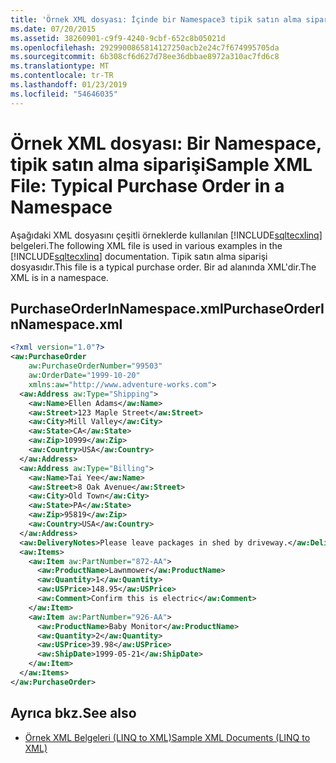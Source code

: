```yaml
---
title: 'Örnek XML dosyası: İçinde bir Namespace3 tipik satın alma siparişi'
ms.date: 07/20/2015
ms.assetid: 38260901-c9f9-4240-9cbf-652c8b05021d
ms.openlocfilehash: 2929900865814127250acb2e24c7f674995705da
ms.sourcegitcommit: 6b308cf6d627d78ee36dbbae8972a310ac7fd6c8
ms.translationtype: MT
ms.contentlocale: tr-TR
ms.lasthandoff: 01/23/2019
ms.locfileid: "54646035"
---
```

# <a name="sample-xml-file-typical-purchase-order-in-a-namespace"></a><span data-ttu-id="f4e7b-102">Örnek XML dosyası: Bir Namespace, tipik satın alma siparişi</span><span class="sxs-lookup"><span data-stu-id="f4e7b-102">Sample XML File: Typical Purchase Order in a Namespace</span></span>
<span data-ttu-id="f4e7b-103">Aşağıdaki XML dosyasını çeşitli örneklerde kullanılan [!INCLUDE[sqltecxlinq](~/includes/sqltecxlinq-md.md)] belgeleri.</span><span class="sxs-lookup"><span data-stu-id="f4e7b-103">The following XML file is used in various examples in the [!INCLUDE[sqltecxlinq](~/includes/sqltecxlinq-md.md)] documentation.</span></span> <span data-ttu-id="f4e7b-104">Tipik satın alma siparişi dosyasıdır.</span><span class="sxs-lookup"><span data-stu-id="f4e7b-104">This file is a typical purchase order.</span></span> <span data-ttu-id="f4e7b-105">Bir ad alanında XML'dir.</span><span class="sxs-lookup"><span data-stu-id="f4e7b-105">The XML is in a namespace.</span></span>  
  
## <a name="purchaseorderinnamespacexml"></a><span data-ttu-id="f4e7b-106">PurchaseOrderInNamespace.xml</span><span class="sxs-lookup"><span data-stu-id="f4e7b-106">PurchaseOrderInNamespace.xml</span></span>  
  
```xml  
<?xml version="1.0"?>  
<aw:PurchaseOrder  
    aw:PurchaseOrderNumber="99503"  
    aw:OrderDate="1999-10-20"  
    xmlns:aw="http://www.adventure-works.com">  
  <aw:Address aw:Type="Shipping">  
    <aw:Name>Ellen Adams</aw:Name>  
    <aw:Street>123 Maple Street</aw:Street>  
    <aw:City>Mill Valley</aw:City>  
    <aw:State>CA</aw:State>  
    <aw:Zip>10999</aw:Zip>  
    <aw:Country>USA</aw:Country>  
  </aw:Address>  
  <aw:Address aw:Type="Billing">  
    <aw:Name>Tai Yee</aw:Name>  
    <aw:Street>8 Oak Avenue</aw:Street>  
    <aw:City>Old Town</aw:City>  
    <aw:State>PA</aw:State>  
    <aw:Zip>95819</aw:Zip>  
    <aw:Country>USA</aw:Country>  
  </aw:Address>  
  <aw:DeliveryNotes>Please leave packages in shed by driveway.</aw:DeliveryNotes>  
  <aw:Items>  
    <aw:Item aw:PartNumber="872-AA">  
      <aw:ProductName>Lawnmower</aw:ProductName>  
      <aw:Quantity>1</aw:Quantity>  
      <aw:USPrice>148.95</aw:USPrice>  
      <aw:Comment>Confirm this is electric</aw:Comment>  
    </aw:Item>  
    <aw:Item aw:PartNumber="926-AA">  
      <aw:ProductName>Baby Monitor</aw:ProductName>  
      <aw:Quantity>2</aw:Quantity>  
      <aw:USPrice>39.98</aw:USPrice>  
      <aw:ShipDate>1999-05-21</aw:ShipDate>  
    </aw:Item>  
  </aw:Items>  
</aw:PurchaseOrder>  
```  
  
## <a name="see-also"></a><span data-ttu-id="f4e7b-107">Ayrıca bkz.</span><span class="sxs-lookup"><span data-stu-id="f4e7b-107">See also</span></span>
- [<span data-ttu-id="f4e7b-108">Örnek XML Belgeleri (LINQ to XML)</span><span class="sxs-lookup"><span data-stu-id="f4e7b-108">Sample XML Documents (LINQ to XML)</span></span>](../../../../visual-basic/programming-guide/concepts/linq/sample-xml-documents-linq-to-xml.md)

